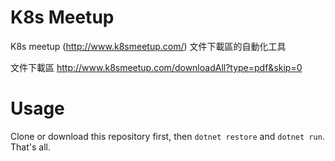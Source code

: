 # K8s Meetup

K8s meetup (http://www.k8smeetup.com/) 文件下載區的自動化工具  

文件下載區 http://www.k8smeetup.com/downloadAll?type=pdf&skip=0

# Usage

Clone or download this repository first, then `dotnet restore` and `dotnet run`. That's all.